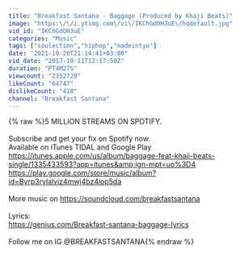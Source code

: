 ```yaml
---
title: "Breakfast Santana - Baggage (Produced by Khaji Beats)"
image: "https:\/\/i.ytimg.com\/vi\/IKChGdOH3uE\/hqdefault.jpg"
vid_id: "IKChGdOH3uE"
categories: "Music"
tags: ["soulection","hiphop","madeintyo"]
date: "2021-10-20T21:14:41+03:00"
vid_date: "2017-10-11T12:17:50Z"
duration: "PT4M27S"
viewcount: "2352729"
likeCount: "64747"
dislikeCount: "418"
channel: "Breakfast Santana"
---
```

{% raw %}5 MILLION STREAMS ON SPOTIFY. <br /><br />Subscribe and get your fix on Spotify now.<br />Available on iTunes TIDAL and Google Play<br /><a rel="nofollow" target="blank" href="https://itunes.apple.com/us/album/baggage-feat-khaji-beats-single/1335433593?app=itunes&amp;ign-mpt=uo%3D4">https://itunes.apple.com/us/album/baggage-feat-khaji-beats-single/1335433593?app=itunes&amp;ign-mpt=uo%3D4</a><br /><a rel="nofollow" target="blank" href="https://play.google.com/store/music/album?id=Byrp3rylalviz4mwj4bz4iop5da">https://play.google.com/store/music/album?id=Byrp3rylalviz4mwj4bz4iop5da</a><br /><br />More music on <a rel="nofollow" target="blank" href="https://soundcloud.com/breakfastsantana">https://soundcloud.com/breakfastsantana</a><br /><br />Lyrics:<br /><a rel="nofollow" target="blank" href="https://genius.com/Breakfast-santana-baggage-lyrics">https://genius.com/Breakfast-santana-baggage-lyrics</a><br /><br />Follow me on IG @BREAKFASTSANTANA{% endraw %}
